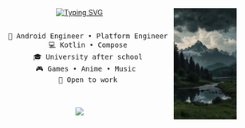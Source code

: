 <div align="center">
<img src="https://github.com/DanilKochergin/DanilKochergin/blob/main/assets/background.jpg" width="25%" align="right" />
<a href="https://git.io/typing-svg"><img src="https://readme-typing-svg.demolab.com?font=Funnel+Sans&weight=500&size=50&duration=4000&pause=300&center=true&vCenter=true&multiline=true&repeat=false&color=0A5F38&width=1400&height=140&lines=Hello+Hello;I'm+Danil%2C+Mobile+engineer+by+day%2C+magic+seeker+by+night+%F0%9F%8C%99" alt="Typing SVG" width = "70%"/></a>
<br><br>
<pre>
    💼 Android Engineer • Platform Engineer
    💻 Kotlin • Compose
    🎓 University after school
    🎮 Games • Anime • Music 
    🔔 Open to work
</pre>
<br><br>
<img src="https://raw.githubusercontent.com/innng/innng/master/assets/kyubey.gif" height="40" />
<br><br><br>
</div>
